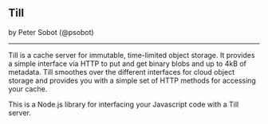 Till
----

by Peter Sobot (@psobot)

----

Till is a cache server for immutable, time-limited object storage. It provides
a simple interface via HTTP to put and get binary blobs and up to 4kB of
metadata. Till smoothes over the different interfaces for cloud object storage
and provides you with a simple set of HTTP methods for accessing your cache.

This is a Node.js library for interfacing your Javascript code with a Till
server.
